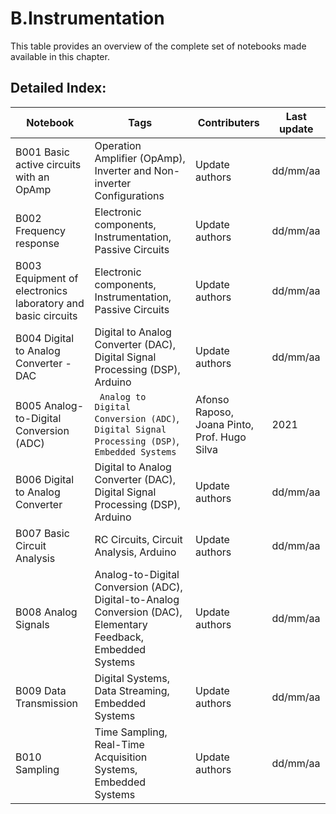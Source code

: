 # B.Instrumentation 
 This table provides an overview of the complete set of notebooks made available in this chapter. 

 ## Detailed Index:  
Notebook  | Tags | Contributers | Last update 
---  | --- | --- | --- 
B001 Basic active circuits with an OpAmp | Operation Amplifier (OpAmp), Inverter and Non-inverter Configurations| Update authors| dd/mm/aa|
B002 Frequency response | Electronic components, Instrumentation, Passive Circuits| Update authors| dd/mm/aa|
B003 Equipment of electronics laboratory and basic circuits | Electronic components, Instrumentation, Passive Circuits| Update authors| dd/mm/aa|
B004 Digital to Analog Converter - DAC | Digital to Analog Converter (DAC), Digital Signal Processing (DSP), Arduino| Update authors| dd/mm/aa|
B005 Analog-to-Digital Conversion (ADC) | ``` Analog to Digital Conversion (ADC)```, ```Digital Signal Processing (DSP)```, ```Embedded Systems```| Afonso Raposo, Joana Pinto, Prof. Hugo Silva| 2021|
B006 Digital to Analog Converter | Digital to Analog Converter (DAC), Digital Signal Processing (DSP), Arduino| Update authors| dd/mm/aa|
B007 Basic Circuit Analysis | RC Circuits, Circuit Analysis, Arduino| Update authors| dd/mm/aa|
B008 Analog Signals | Analog-to-Digital Conversion (ADC), Digital-to-Analog Conversion (DAC), Elementary Feedback, Embedded Systems| Update authors| dd/mm/aa|
B009 Data Transmission | Digital Systems, Data Streaming, Embedded Systems| Update authors| dd/mm/aa|
B010 Sampling | Time Sampling, Real-Time Acquisition Systems, Embedded Systems| Update authors| dd/mm/aa|
